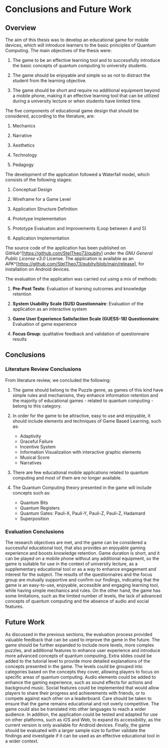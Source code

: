 # Conclusions and Future Work

## Overview

The aim of this thesis was to develop an educational game for mobile devices, which will introduce learners to the basic principles of Quantum Computing. The main objectives of the thesis were:

1. The game to be an effective learning tool and to successfully introduce the basic concepts of quantum computing to university students.

2. The game should be enjoyable and simple so as not to distract the student from the learning objective.

3. The game should be short and require no additional equipment beyond a mobile phone, making it an effective learning tool that can be utilized during a university lecture or when students have limited time.

The five components of educational game design that should be considered, according to the literature, are:

1. Mechanics

2. Narrative

3. Aesthetics

4. Technology

5. Pedagogy

The development of the application followed a Waterfall model, which consists of the following stages:

1. Conceptual Design

2. Wireframe for a Game Level

3. Application Structure Definition

4. Prototype Implementation

5. Prototype Evaluation and Improvements (Loop between 4 and 5)

6. Application Implementation

The source code of the application has been published on _GitHub_^[https://github.com/StelTheo73/qubity] under the _GNU General Public License v3.0_ License. The application is available as an _APK_^[https://github.com/StelTheo73/qubity/blob/main/release], for installation on Android devices.

The evaluation of the application was carried out using a mix of methods:

1. **Pre-Post Tests**: Evaluation of learning outcomes and knowledge retention

2. **System Usability Scale (SUS) Questionnaire**: Evaluation of the application as an interactive system

3. **Game User Experience Satisfaction Scale (GUESS-18) Questionnaire**: Evaluation of game experience

4. **Focus Group**: qualitative feedback and validation of questionnaire results

## Conclusions

### Literature Review Conclusions

From literature review, we concluded the following:

1. The game should belong to the Puzzle genre, as games of this kind have simple rules and mechanisms, they enhance information retention and the majority of educational games - related to quantum computing - belong to this category.

2. In order for the game to be attractive, easy to use and enjoyable, it should include elements and techniques of Game Based Learning, such as:
   - Adaptivity
   - Graceful Failure
   - Incentive System
   - Information Visualization with interactive graphic elements
   - Musical Score
   - Narratives

3. There are few educational mobile applications related to quantum computing and most of them are no longer available.

4. The Quantum Computing theory presented in the game will include concepts such as:
   - Quantum Bits
   - Quantum Registers
   - Quantum Gates: Pauli-X, Pauli-Y, Pauli-Z, Pauli-Z, Hadamard
   - Superposition

### Evaluation Conclusions

The research objectives are met, and the game can be considered a successful educational tool, that also provides an enjoyable gaming experience and boosts knowledge retention. Game duration is short, and it can be played on a mobile phone without any additional equipment, so the game is suitable for use in the context of university lecture, as a supplementary educational tool or as a way to enhance engagement and interest for the subject. The results of the questionnaires and the focus group are mutually supportive and confirm our findings, indicating that the game is an easy-to-use, enjoyable, accessible and engaging learning tool, while having simple mechanics and rules. On the other hand, the game has some limitations, such as the limited number of levels, the lack of advanced concepts of quantum computing and the absence of audio and social features.

## Future Work

As discussed in the previous sections, the evaluation process provided valuable feedback that can be used to improve the game in the future. The game should be further expanded to include more levels, more complex puzzles, and additional features to enhance user experience and introduce more advanced concepts of quantum computing. Extra slides could be added to the tutorial level to provide more detailed explanations of the concepts presented in the game. The levels could be grouped into categories based on the concepts they cover, allowing players to focus on specific areas of quantum computing. Audio elements could be added to enhance the gaming experience, such as sound effects for actions and background music. Social features could be implemented that would allow players to share their progress and achievements with friends, or to compete against each other on a leaderboard. Care should be taken to ensure that the game remains educational and not overly competitive. The game could also be translated into other languages to reach a wider audience. In addition, the application could be tested and adapted for use on other platforms, such as iOS and Web, to expand its accessibility, as the current version is only available for Android devices. Finally, the game should be evaluated with a larger sample size to further validate the findings and investigate if it can be used as an effective educational tool in a wider context.
